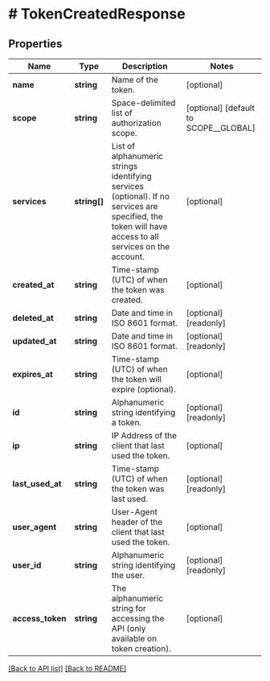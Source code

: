 # # TokenCreatedResponse

## Properties

Name | Type | Description | Notes
------------ | ------------- | ------------- | -------------
**name** | **string** | Name of the token. | [optional]
**scope** | **string** | Space-delimited list of authorization scope. | [optional] [default to SCOPE__GLOBAL]
**services** | **string[]** | List of alphanumeric strings identifying services (optional). If no services are specified, the token will have access to all services on the account. | [optional]
**created_at** | **string** | Time-stamp (UTC) of when the token was created. | [optional]
**deleted_at** | **string** | Date and time in ISO 8601 format. | [optional] [readonly]
**updated_at** | **string** | Date and time in ISO 8601 format. | [optional] [readonly]
**expires_at** | **string** | Time-stamp (UTC) of when the token will expire (optional). | [optional]
**id** | **string** | Alphanumeric string identifying a token. | [optional] [readonly]
**ip** | **string** | IP Address of the client that last used the token. | [optional]
**last_used_at** | **string** | Time-stamp (UTC) of when the token was last used. | [optional] [readonly]
**user_agent** | **string** | User-Agent header of the client that last used the token. | [optional]
**user_id** | **string** | Alphanumeric string identifying the user. | [optional] [readonly]
**access_token** | **string** | The alphanumeric string for accessing the API (only available on token creation). | [optional]

[[Back to API list]](../../README.md#endpoints) [[Back to README]](../../README.md)
